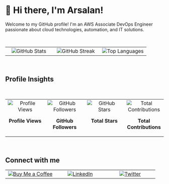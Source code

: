 # 👋 Hi there, I'm Arsalan!

Welcome to my GitHub profile! I'm an AWS Associate DevOps Engineer passionate about cloud technologies, automation, and IT solutions.

<br>

<table style="width:100%; table-layout:fixed;">
  <tr>
    <td style="width:33%; text-align:center; vertical-align:top;">
      <img src="https://github-readme-stats.vercel.app/api?username=arsalan-dev-engineer&show_icons=true&theme=radical" alt="GitHub Stats" style="max-width:100%;" />
    </td>
    <td style="width:33%; text-align:center; vertical-align:top;">
      <img src="https://streak-stats.demolab.com/?user=arsalan-dev-engineer&theme=radical" alt="GitHub Streak" style="max-width:100%;" />
    </td>
    <td style="width:33%; text-align:center; vertical-align:top;">
      <img src="https://github-readme-stats.vercel.app/api/top-langs/?username=arsalan-dev-engineer&layout=compact&theme=radical" alt="Top Languages" style="max-width:100%;" />
    </td>
  </tr>
</table>

<br>

## Profile Insights

<br>

<table style="width:100%; table-layout:fixed; text-align:center;"> <tr> <!-- Profile Views --> <td style="width:25%; vertical-align:top;"> <img src="https://komarev.com/ghpvc/?username=arsalan-dev-engineer&color=brightgreen" alt="Profile Views" style="max-width:100%;" /> <p><b>Profile Views</b></p> </td> <!-- GitHub Followers --> <td style="width:25%; vertical-align:top;"> <img src="https://img.shields.io/github/followers/arsalan-dev-engineer?label=Followers&style=for-the-badge&color=red" alt="GitHub Followers" /> <p><b>GitHub Followers</b></p> </td> <!-- GitHub Stars --> <td style="width:25%; vertical-align:top;"> <img src="https://img.shields.io/github/stars/arsalan-dev-engineer?label=Total%20Stars&style=for-the-badge&color=red" alt="GitHub Stars" /> <p><b>Total Stars</b></p> </td> <!-- Total Contributions --> <td style="width:25%; vertical-align:top;"> <img src="https://img.shields.io/badge/Total%20Contributions-XXXX-blueviolet?style=for-the-badge" alt="Total Contributions" /> <p><b>Total Contributions</b></p> </td> </tr> </table>

<br>

## Connect with me

<table style="width:100%; table-layout:fixed; text-align:center;"> <tr> <td style="width:33%;"> <a href="https://www.buymeacoffee.com/arsalan-dev"> <img src="https://img.shields.io/badge/Support%20Me-Buy%20Me%20a%20Coffee-orange?style=for-the-badge" alt="Buy Me a Coffee" /> </a> </td> <td style="width:33%;"> <a href="https://linkedin.com/in/yourprofile"> <img src="https://img.shields.io/badge/LinkedIn-Connect-blue?style=for-the-badge&logo=linkedin" alt="LinkedIn" /> </a> </td> <td style="width:33%;"> <a href="https://twitter.com/yourhandle"> <img src="https://img.shields.io/badge/Twitter-Follow-blue?style=for-the-badge&logo=twitter" alt="Twitter" /> </a> </td> </tr> </table>
